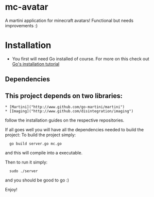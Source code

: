 mc-avatar
=========

A martini application for minecraft avatars! Functional but needs improvements :)

Installation
==========
* You first will need Go installed of course. For more on this check out [Go's installation tutorial](http://golang.org/doc/install)

## Dependencies
## This project depends on two libraries:
    * [Martini]("http://www.github.com/go-martini/martini")
    * [Imaging]("http://www.github.com/disintegration/imaging")
follow the installation guides on the respective repositories.

If all goes well you will have all the dependencies needed to build the project:
  To build the project simply:
   ```
     go build server.go mc.go
   ```
 and this will compile into a executable.

 Then to run it simply:
 ```
   sudo ./server
 ```
 and you should be good to go :)

 Enjoy!
